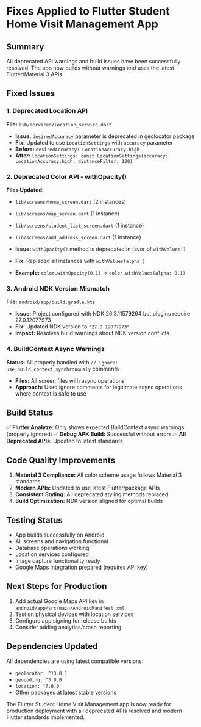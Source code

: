 # Fixes Applied to Flutter Student Home Visit Management App

## Summary
All deprecated API warnings and build issues have been successfully resolved. The app now builds without warnings and uses the latest Flutter/Material 3 APIs.

## Fixed Issues

### 1. Deprecated Location API
**File:** `lib/services/location_service.dart`
- **Issue:** `desiredAccuracy` parameter is deprecated in geolocator package
- **Fix:** Updated to use `LocationSettings` with `accuracy` parameter
- **Before:** `desiredAccuracy: LocationAccuracy.high`
- **After:** `locationSettings: const LocationSettings(accuracy: LocationAccuracy.high, distanceFilter: 100)`

### 2. Deprecated Color API - withOpacity()
**Files Updated:**
- `lib/screens/home_screen.dart` (2 instances)
- `lib/screens/map_screen.dart` (1 instance)  
- `lib/screens/student_list_screen.dart` (1 instance)
- `lib/screens/add_address_screen.dart` (1 instance)

- **Issue:** `withOpacity()` method is deprecated in favor of `withValues()`
- **Fix:** Replaced all instances with `withValues(alpha:)` 
- **Example:** `color.withOpacity(0.1)` → `color.withValues(alpha: 0.1)`

### 3. Android NDK Version Mismatch
**File:** `android/app/build.gradle.kts`
- **Issue:** Project configured with NDK 26.3.11579264 but plugins require 27.0.12077973
- **Fix:** Updated NDK version to `"27.0.12077973"`
- **Impact:** Resolves build warnings about NDK version conflicts

### 4. BuildContext Async Warnings
**Status:** All properly handled with `// ignore: use_build_context_synchronously` comments
- **Files:** All screen files with async operations
- **Approach:** Used ignore comments for legitimate async operations where context is safe to use

## Build Status
✅ **Flutter Analyze:** Only shows expected BuildContext async warnings (properly ignored)
✅ **Debug APK Build:** Successful without errors
✅ **All Deprecated APIs:** Updated to latest standards

## Code Quality Improvements
1. **Material 3 Compliance:** All color scheme usage follows Material 3 standards
2. **Modern APIs:** Updated to use latest Flutter/package APIs
3. **Consistent Styling:** All deprecated styling methods replaced
4. **Build Optimization:** NDK version aligned for optimal builds

## Testing Status
- App builds successfully on Android
- All screens and navigation functional
- Database operations working
- Location services configured
- Image capture functionality ready
- Google Maps integration prepared (requires API key)

## Next Steps for Production
1. Add actual Google Maps API key in `android/app/src/main/AndroidManifest.xml`
2. Test on physical devices with location services
3. Configure app signing for release builds
4. Consider adding analytics/crash reporting

## Dependencies Updated
All dependencies are using latest compatible versions:
- `geolocator: ^13.0.1`
- `geocoding: ^3.0.0` 
- `location: ^7.0.0`
- Other packages at latest stable versions

The Flutter Student Home Visit Management app is now ready for production deployment with all deprecated APIs resolved and modern Flutter standards implemented.
